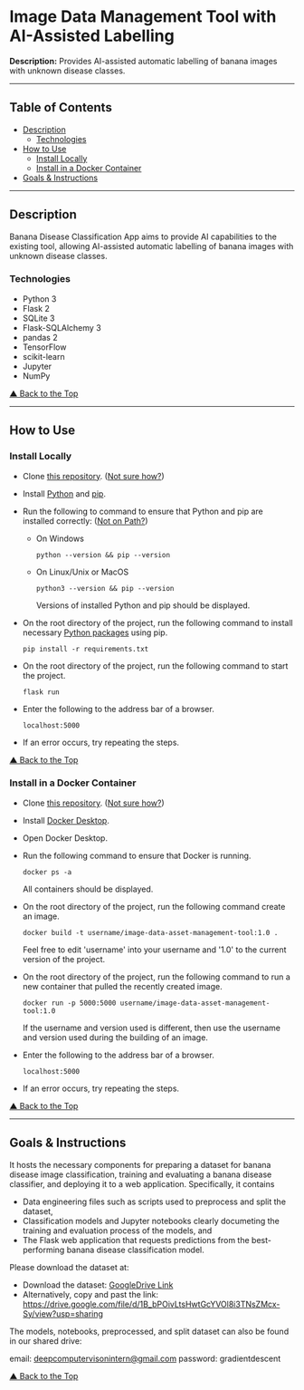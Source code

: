# Image Data Management Tool with AI-Assisted Labelling 

**Description:** Provides AI-assisted automatic labelling of banana images with unknown disease classes.

---

## Table of Contents

- [Description](#description)
  - [Technologies](#technologies)
- [How to Use](#how-to-use)
  - [Install Locally](#install-locally)
  - [Install in a Docker Container](#install-in-a-docker-container)
- [Goals & Instructions](#goals--instructions)

---

## Description

Banana Disease Classification App aims to provide AI capabilities to the existing tool, allowing AI-assisted automatic labelling of banana images with unknown disease classes.

### Technologies

- Python 3
- Flask 2
- SQLite 3
- Flask-SQLAlchemy 3
- pandas 2
- TensorFlow
- scikit-learn
- Jupyter
- NumPy

[&#9650; Back to the Top](#banana-disease-classification-app)

---

## How to Use

### Install Locally

- Clone [this repository](https://github.com/Deep-Computer-Vision/image-data-asset-management-tool-deep-computer-vision-team). ([Not sure how?](https://docs.github.com/en/repositories/creating-and-managing-repositories/cloning-a-repository))

- Install [Python](https://www.python.org/downloads/) and [pip](https://pip.pypa.io/en/latest/installation/#installation).

- Run the following to command to ensure that Python and pip are installed correctly: ([Not on Path?](https://realpython.com/add-python-to-path/))

  - On Windows
    ```
    python --version && pip --version
    ```
  - On Linux/Unix or MacOS
    ```
    python3 --version && pip --version
    ```
    Versions of installed Python and pip should be displayed.

- On the root directory of the project, run the following command to install necessary [Python packages](https://github.com/Deep-Computer-Vision/image-data-asset-management-tool-deep-computer-vision-team/blob/main/requirements.txt) using pip.

  ```
  pip install -r requirements.txt
  ```

- On the root directory of the project, run the following command to start the project.

  ```
  flask run
  ```

- Enter the following to the address bar of a browser.

  ```
  localhost:5000
  ```

- If an error occurs, try repeating the steps.

[&#9650; Back to the Top](#banana-disease-classification-app)

### Install in a Docker Container

- Clone [this repository](https://github.com/Deep-Computer-Vision/image-data-asset-management-tool-deep-computer-vision-team). ([Not sure how?](https://docs.github.com/en/repositories/creating-and-managing-repositories/cloning-a-repository))

- Install [Docker Desktop](https://docs.docker.com/engine/install/#desktop).

- Open Docker Desktop.

- Run the following command to ensure that Docker is running.

  ```
  docker ps -a
  ```

  All containers should be displayed.

- On the root directory of the project, run the following command create an image.

  ```
  docker build -t username/image-data-asset-management-tool:1.0 .
  ```

  Feel free to edit 'username' into your username and '1.0' to the current version of the project.

- On the root directory of the project, run the following command to run a new container that pulled the recently created image.

  ```
  docker run -p 5000:5000 username/image-data-asset-management-tool:1.0
  ```

  If the username and version used is different, then use the username and version used during the building of an image.

- Enter the following to the address bar of a browser.

  ```
  localhost:5000
  ```

- If an error occurs, try repeating the steps.

[&#9650; Back to the Top](#banana-disease-classification-app)

---

## Goals & Instructions

It hosts the necessary components for preparing a dataset for banana disease image classification, training and evaluating a banana disease classifier, and deploying it to a web application. Specifically, it contains

- Data engineering files such as scripts used to preprocess and split the dataset,
- Classification models and Jupyter notebooks clearly documeting the training and evaluation process of the models, and
- The Flask web application that requests predictions from the best-performing banana disease classification model.

Please download the dataset at:

- Download the dataset: [GoogleDrive Link](https://drive.google.com/file/d/1B_bPOivLtsHwtGcYVOl8i3TNsZMcx-Sy/view?usp=sharing)
- Alternatively, copy and past the link: https://drive.google.com/file/d/1B_bPOivLtsHwtGcYVOl8i3TNsZMcx-Sy/view?usp=sharing

The models, notebooks, preprocessed, and split dataset can also be found in our shared drive:

email: deepcomputervisonintern@gmail.com
password: gradientdescent

[&#9650; Back to the Top](#banana-disease-classification-app)
